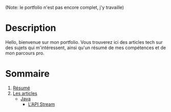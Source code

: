 (Note: le portfolio n'est pas encore complet, j'y travaille)

# Description
Hello, bienvenue sur mon portfolio. Vous trouverez ici des articles tech sur des sujets qui m'intéressent, ainsi qu'un résumé de mes compétences et de mon parcours pro.

# Sommaire
1. [Résumé]()
2. [Les articles]()
    - [Java]()
        - [L'API Stream](articles/java/streams.md)